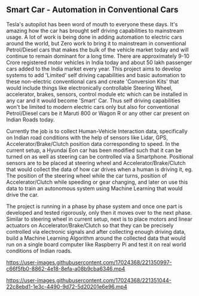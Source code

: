 ## Smart Car - Automation in Conventional Cars

Tesla's autopilot has been word of mouth to everyone these days. It's amazing how the car has brought self driving capabilities to mainstream usage. A lot of work is being done in adding automation to electric cars around the world, but Zero work to bring it to mainstream in conventional Petrol/Diesel cars that makes the bulk of the vehicle market today and will continue to remain dominant for a long time.
There are approximately 9-10 Crore registered motor vehicles in India today and about 50 lakh passenger cars added to the India market every year.
This project aims to develop systems to add 'Limited' self driving capabilities and basic automation to these non-electric conventional cars and create 'Conversion Kits' that would include things like electronically controllable Steering Wheel, accelerator, brakes, sensors, control module etc which can be installed in any car and it would become 'Smart' Car.
Thus self driving capabilities won't be limited to modern electric cars only but also for conventional Petrol/Diesel cars be it Maruti 800 or Wagon R or any other car present on Indian Roads today.

Currently the job is to collect Human-Vehicle Interaction data, specifically on Indian road conditions with the help of sensors like Lidar, GPS, Accelerator/Brake/Clutch position data corresponding to speed. In the current setup, a Hyundai Eon car has been modified such that it can be turned on as well as steering can be controlled via a Smartphone. Positional sensors are to be placed at steering wheel and Accelerator/Brake/Clutch that would collect the data of how car drives when a human is driving it, eg. The position of the steering wheel while the car turns, position of Accelerator/Clutch while speeding or gear changing, and later on use this data to train an autonomous system using Machine Learning that would drive the car.

The project is running in a phase by phase system and once one part is developed and tested rigorously, only then it moves over to the next phase.
Similar to steering wheel in current setup, next is to place motors and linear actuators on Accelerator/Brake/Clutch so that they can be precisely controlled via electronic signals and after collecting enough driving data, build a Machine Learning Algorithm around the collected data that would run on a single board computer like Raspberry Pi and test it on real world conditions of Indian roads. 


https://user-images.githubusercontent.com/17024368/221350997-c66f5fb0-8862-4e18-8efa-a08b9cba6346.mp4



https://user-images.githubusercontent.com/17024368/221351044-22c8ebd1-1e3c-4490-9d72-5d20201e6e96.mp4

